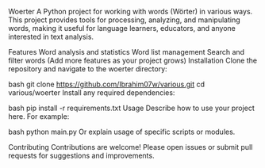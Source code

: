Woerter
A Python project for working with words (Wörter) in various ways. This project provides tools for processing, analyzing, and manipulating words, making it useful for language learners, educators, and anyone interested in text analysis.

Features
Word analysis and statistics
Word list management
Search and filter words
(Add more features as your project grows)
Installation
Clone the repository and navigate to the woerter directory:

bash
git clone https://github.com/Ibrahim07w/various.git
cd various/woerter
Install any required dependencies:

bash
pip install -r requirements.txt
Usage
Describe how to use your project here. For example:

bash
python main.py
Or explain usage of specific scripts or modules.

Contributing
Contributions are welcome! Please open issues or submit pull requests for suggestions and improvements.
